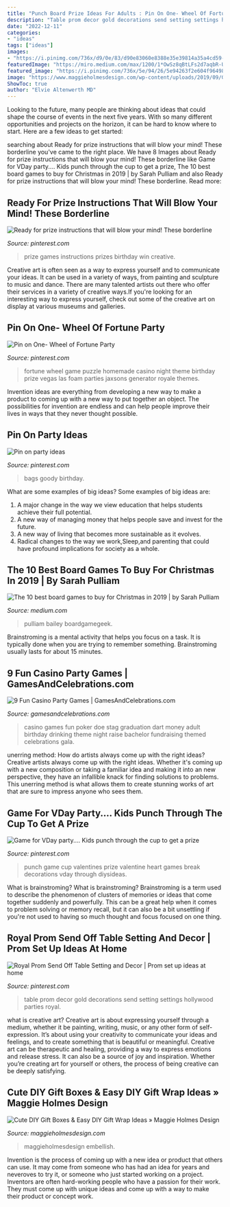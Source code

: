 ```yaml
---
title: "Punch Board Prize Ideas For Adults : Pin On One- Wheel Of Fortune Party"
description: "Table prom decor gold decorations send setting settings hollywood parties royal"
date: "2022-12-11"
categories:
- "ideas"
tags: ["ideas"]
images:
- "https://i.pinimg.com/736x/d9/0e/83/d90e83060e8388e35e39814a35a4cd59--goody-bags-th-birthday.jpg"
featuredImage: "https://miro.medium.com/max/1200/1*OwSz8qBtLFs2d7aqbR-Ufg.jpeg"
featured_image: "https://i.pinimg.com/736x/5e/94/26/5e94263f2e604f964980ebee4ffa9cd4.jpg"
image: "https://www.maggieholmesdesign.com/wp-content/uploads/2019/09/GiftBoxes_ScatteredConfetti_Scrapbooking_DIY_CratePaper_MaggieHolmes_Heritage_3-1200x1200.jpg"
ShowToc: true
author: "Elvie Altenwerth MD"
---
```



Looking to the future, many people are thinking about ideas that could shape the course of events in the next five years. With so many different opportunities and projects on the horizon, it can be hard to know where to start. Here are a few ideas to get started: 

	

		
searching about Ready for prize instructions that will blow your mind! These borderline you've came to the right place. We have 8 Images about Ready for prize instructions that will blow your mind! These borderline like Game for VDay party.... Kids punch through the cup to get a prize, The 10 best board games to buy for Christmas in 2019 | by Sarah Pulliam and also Ready for prize instructions that will blow your mind! These borderline. Read more:
		
    
## Ready For Prize Instructions That Will Blow Your Mind! These Borderline

<img loading=lazy src="https://i.pinimg.com/736x/5e/94/26/5e94263f2e604f964980ebee4ffa9cd4.jpg" onerror="this.onerror=null;this.src='https://tse4.mm.bing.net/th?id=OIP.W6aM607x6eN7rCuuD8eYgAHaO0&amp;pid=15.1';" alt="Ready for prize instructions that will blow your mind! These borderline">

_Source: pinterest.com_

>prize games instructions prizes birthday win creative. 

	

Creative art is often seen as a way to express yourself and to communicate your ideas. It can be used in a variety of ways, from painting and sculpture to music and dance. There are many talented artists out there who offer their services in a variety of creative ways.If you're looking for an interesting way to express yourself, check out some of the creative art on display at various museums and galleries.

    
## Pin On One- Wheel Of Fortune Party

<img loading=lazy src="https://i.pinimg.com/736x/8a/4d/20/8a4d2032e7fbca1a4b13f0ee0739ebda.jpg" onerror="this.onerror=null;this.src='https://tse1.mm.bing.net/th?id=OIP.xFXXVA9HUrZ50KqVTpyscQHaJ3&amp;pid=15.1';" alt="Pin on One- Wheel of Fortune Party">

_Source: pinterest.com_

>fortune wheel game puzzle homemade casino night theme birthday prize vegas las foam parties jaxsons generator royale themes. 

	

Invention ideas are everything from developing a new way to make a product to coming up with a new way to put together an object. The possibilities for invention are endless and can help people improve their lives in ways that they never thought possible.

    
## Pin On Party Ideas

<img loading=lazy src="https://i.pinimg.com/736x/d9/0e/83/d90e83060e8388e35e39814a35a4cd59--goody-bags-th-birthday.jpg" onerror="this.onerror=null;this.src='https://tse4.mm.bing.net/th?id=OIP.DQqQ-BAPM2rQjCCPVCmS6AHaFi&amp;pid=15.1';" alt="Pin on party ideas">

_Source: pinterest.com_

>bags goody birthday. 

	

What are some examples of big ideas?
Some examples of big ideas are: 
1. A major change in the way we view education that helps students achieve their full potential. 
2. A new way of managing money that helps people save and invest for the future. 
3. A new way of living that becomes more sustainable as it evolves. 
4. Radical changes to the way we work,Sleep,and parenting that could have profound implications for society as a whole.

    
## The 10 Best Board Games To Buy For Christmas In 2019 | By Sarah Pulliam

<img loading=lazy src="https://miro.medium.com/max/1200/1*OwSz8qBtLFs2d7aqbR-Ufg.jpeg" onerror="this.onerror=null;this.src='https://tse3.mm.bing.net/th?id=OIP.p1qx5Cd0mhKaArf5ro1DDwHaFj&amp;pid=15.1';" alt="The 10 best board games to buy for Christmas in 2019 | by Sarah Pulliam">

_Source: medium.com_

>pulliam bailey boardgamegeek. 

	

Brainstroming is a mental activity that helps you focus on a task. It is typically done when you are trying to remember something. Brainstroming usually lasts for about 15 minutes.

    
## 9 Fun Casino Party Games | GamesAndCelebrations.com

<img loading=lazy src="https://www.gamesandcelebrations.com/wp-content/uploads/2017/12/Casino-Party-Games.jpg" onerror="this.onerror=null;this.src='https://tse3.mm.bing.net/th?id=OIP.nwHB3wMRTs1CmlilpRlU5gHaNK&amp;pid=15.1';" alt="9 Fun Casino Party Games | GamesAndCelebrations.com">

_Source: gamesandcelebrations.com_

>casino games fun poker doe stag graduation dart money adult birthday drinking theme night raise bachelor fundraising themed celebrations gala. 

	

unerring method: How do artists always come up with the right ideas?
Creative artists always come up with the right ideas. Whether it's coming up with a new composition or taking a familiar idea and making it into an new perspective, they have an infallible knack for finding solutions to problems. This unerring method is what allows them to create stunning works of art that are sure to impress anyone who sees them.

    
## Game For VDay Party.... Kids Punch Through The Cup To Get A Prize

<img loading=lazy src="https://i.pinimg.com/originals/a3/4c/c3/a34cc383516127fc0fd7fd3a6b4e7703.jpg" onerror="this.onerror=null;this.src='https://tse1.mm.bing.net/th?id=OIP.LQ0PUMMit78-kJOBOZc_FQHaJ4&amp;pid=15.1';" alt="Game for VDay party.... Kids punch through the cup to get a prize">

_Source: pinterest.com_

>punch game cup valentines prize valentine heart games break decorations vday through diysideas. 

	

What is brainstroming?
What is brainstroming? Brainstroming is a term used to describe the phenomenon of clusters of memories or ideas that come together suddenly and powerfully. This can be a great help when it comes to problem solving or memory recall, but it can also be a bit unsettling if you're not used to having so much thought and focus focused on one thing.

    
## Royal Prom Send Off Table Setting And Decor | Prom Set Up Ideas At Home

<img loading=lazy src="https://i.pinimg.com/originals/36/5e/4f/365e4f3af836235059be5f315057848c.jpg" onerror="this.onerror=null;this.src='https://tse3.mm.bing.net/th?id=OIP.AUnrBCzCmkBE6jB7xJKQ_QHaIX&amp;pid=15.1';" alt="Royal Prom Send Off Table Setting and Decor | Prom set up ideas at home">

_Source: pinterest.com_

>table prom decor gold decorations send setting settings hollywood parties royal. 

	

what is creative art?
Creative art is about expressing yourself through a medium, whether it be painting, writing, music, or any other form of self-expression. It’s about using your creativity to communicate your ideas and feelings, and to create something that is beautiful or meaningful.
Creative art can be therapeutic and healing, providing a way to express emotions and release stress. It can also be a source of joy and inspiration. Whether you’re creating art for yourself or others, the process of being creative can be deeply satisfying.

    
## Cute DIY Gift Boxes &amp; Easy DIY Gift Wrap Ideas » Maggie Holmes Design

<img loading=lazy src="https://www.maggieholmesdesign.com/wp-content/uploads/2019/09/GiftBoxes_ScatteredConfetti_Scrapbooking_DIY_CratePaper_MaggieHolmes_Heritage_3-1200x1200.jpg" onerror="this.onerror=null;this.src='https://tse3.mm.bing.net/th?id=OIP.ut8s_NnvuG9jcuuw-vskYAHaHa&amp;pid=15.1';" alt="Cute DIY Gift Boxes &amp; Easy DIY Gift Wrap Ideas » Maggie Holmes Design">

_Source: maggieholmesdesign.com_

>maggieholmesdesign embellish. 

	

Invention is the process of coming up with a new idea or product that others can use. It may come from someone who has had an idea for years and neveroves to try it, or someone who just started working on a project. Inventors are often hard-working people who have a passion for their work. They must come up with unique ideas and come up with a way to make their product or concept work.

